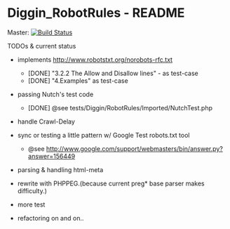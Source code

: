 Diggin_RobotRules - README
=========================

Master: [![Build Status](https://secure.travis-ci.org/diggin/Diggin_RobotRules.png?branch=master)](http://travis-ci.org/diggin/Diggin_RobotRules)


TODOs & current status

- implements http://www.robotstxt.org/norobots-rfc.txt
    - [DONE] "3.2.2 The Allow and Disallow lines" - as test-case
    - [DONE] "4.Examples" as test-case

- passing Nutch's test code
    - [DONE] @see tests/Diggin/RobotRules/Imported/NutchTest.php

- handle Crawl-Delay
- sync or testing a little pattern w/ Google Test robots.txt tool
    - @see http://www.google.com/support/webmasters/bin/answer.py?answer=156449
- parsing & handling html-meta

- rewrite with PHPPEG.(because current preg* base parser makes difficulty.)
- more test
- refactoring on and on..
